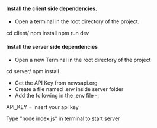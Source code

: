 
#### Install the client side dependencies.
- Open a terminal in the root directory of the project.


cd client/
npm install
npm run dev


#### Install the server side dependencies

- Open a new Terminal in the root directory of the project


cd server/
npm install


- Get the API Key from newsapi.org
- Create a file named .env inside server folder
- Add the following in the .env file -:

API_KEY = insert your api key

Type "node index.js" in terminal to start server 



